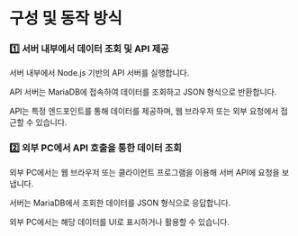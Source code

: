 # 구성 및 동작 방식

### 1️⃣ 서버 내부에서 데이터 조회 및 API 제공

서버 내부에서 Node.js 기반의 API 서버를 실행합니다.

API 서버는 MariaDB에 접속하여 데이터를 조회하고 JSON 형식으로 반환합니다.

API는 특정 엔드포인트를 통해 데이터를 제공하며, 웹 브라우저 또는 외부 요청에서 접근할 수 있습니다.

### 2️⃣ 외부 PC에서 API 호출을 통한 데이터 조회

외부 PC에서는 웹 브라우저 또는 클라이언트 프로그램을 이용해 서버 API에 요청을 보냅니다.

서버는 MariaDB에서 조회한 데이터를 JSON 형식으로 응답합니다.

외부 PC에서는 해당 데이터를 UI로 표시하거나 활용할 수 있습니다.
